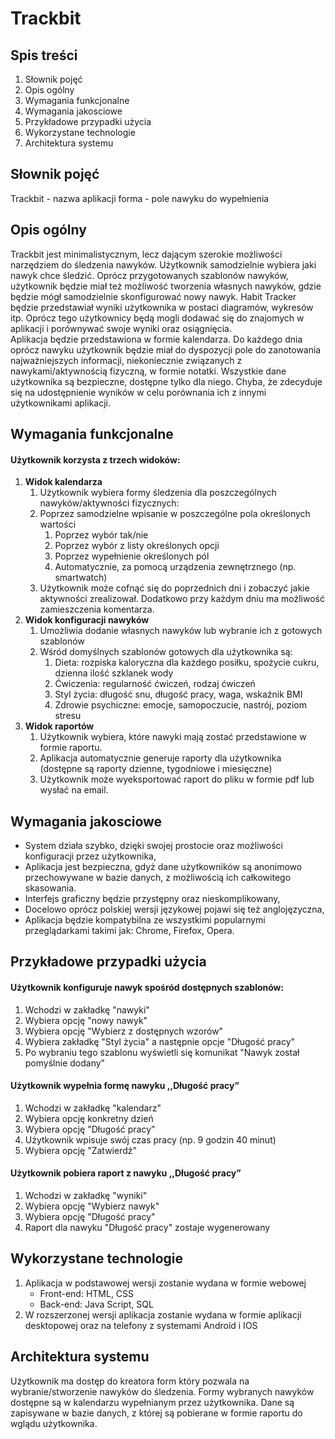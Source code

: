 # Trackbit

## Spis treści
1. Słownik pojęć
1. Opis ogólny
1. Wymagania funkcjonalne
1. Wymagania jakosciowe
1. Przykładowe przypadki użycia
1. Wykorzystane technologie
1. Architektura systemu
  
## Słownik pojęć
 Trackbit - nazwa aplikacji
 forma - pole nawyku do wypełnienia
 
## Opis ogólny

Trackbit jest minimalistycznym, lecz dającym szerokie możliwości narzędziem do śledzenia nawyków. Użytkownik samodzielnie wybiera jaki nawyk chce śledzić.
Oprócz przygotowanych szablonów nawyków, użytkownik będzie miał też możliwość tworzenia własnych nawyków, gdzie będzie mógł samodzielnie skonfigurować nowy nawyk. Habit Tracker będzie przedstawiał wyniki użytkownika w postaci diagramów, wykresów itp. Oprócz tego użytkownicy będą mogli dodawać się do znajomych w aplikacji i porównywać swoje wyniki oraz osiągnięcia.  
Aplikacja będzie przedstawiona w formie kalendarza. Do każdego dnia oprócz nawyku użytkownik będzie miał do dyspozycji pole do zanotowania najważniejszych informacji, niekoniecznie związanych z nawykami/aktywnością fizyczną, w formie notatki.
Wszystkie dane użytkownika są bezpieczne, dostępne tylko dla niego. Chyba, że zdecyduje się na udostępnienie wyników w celu porównania ich z innymi użytkownikami aplikacji.

## Wymagania funkcjonalne

#### Użytkownik korzysta z trzech widoków:
1. **Widok kalendarza**
    1. Użytkownik wybiera formy śledzenia dla poszczególnych nawyków/aktywności fizycznych:
    1. Poprzez samodzielne wpisanie w poszczególne pola określonych wartości
        1. Poprzez wybór tak/nie
        1. Poprzez wybór z listy określonych opcji 
        1. Poprzez wypełnienie określonych pól
        1. Automatycznie, za pomocą urządzenia zewnętrznego (np. smartwatch)
    1. Użytkownik może cofnąć się do poprzednich dni i zobaczyć jakie aktywności zrealizował. Dodatkowo przy każdym dniu ma możliwość zamieszczenia komentarza.
1. **Widok konfiguracji nawyków**
    1. Umożliwia dodanie własnych nawyków lub wybranie ich z gotowych szablonów
    1. Wśród domyślnych szablonów gotowych dla użytkownika są:
        1. Dieta: rozpiska kaloryczna dla każdego posiłku, spożycie cukru, dzienna ilość szklanek wody
        1. Ćwiczenia: regularność ćwiczeń, rodzaj ćwiczeń
        1. Styl życia: długość snu, długość pracy, waga, wskaźnik BMI
        1. Zdrowie psychiczne: emocje, samopoczucie, nastrój, poziom stresu
1. **Widok raportów**
    1. Użytkownik wybiera, które nawyki mają zostać przedstawione w formie raportu.
    1. Aplikacja automatycznie generuje raporty dla użytkownika (dostępne są raporty dzienne, tygodniowe i miesięczne)
    1. Użytkownik może wyeksportować raport do pliku w formie pdf lub wysłać na email.

## Wymagania jakosciowe

* System działa szybko, dzięki swojej prostocie oraz możliwości konfiguracji przez użytkownika,
* Aplikacja jest bezpieczna, gdyż dane użytkowników są anonimowo przechowywane w bazie danych, z możliwością ich całkowitego skasowania. 
* Interfejs graficzny będzie przystępny oraz nieskomplikowany,
* Docelowo oprócz polskiej wersji językowej pojawi się też anglojęzyczna,
* Aplikacja będzie kompatybilna ze wszystkimi popularnymi przeglądarkami takimi jak: Chrome, Firefox, Opera.

## Przykładowe przypadki użycia

#### Użytkownik konfiguruje nawyk spośród dostępnych szablonów:
1. Wchodzi w zakładkę "nawyki"
2. Wybiera opcję "nowy nawyk"
3. Wybiera opcję "Wybierz z dostępnych wzorów"
4. Wybiera zakładkę "Styl życia" a następnie opcje "Długość pracy"
5. Po wybraniu tego szablonu wyświetli się komunikat "Nawyk został pomyślnie dodany"
#### Użytkownik wypełnia formę nawyku ,,Długość pracy”
1. Wchodzi w zakładkę "kalendarz"
2. Wybiera opcję konkretny dzień
3. Wybiera opcję "Długość pracy”
4. Użytkownik wpisuje swój czas pracy (np. 9 godzin 40 minut)
5. Wybiera opcję "Zatwierdź”
#### Użytkownik pobiera raport z nawyku ,,Długość pracy”
1. Wchodzi w zakładkę "wyniki"
2. Wybiera opcję "Wybierz nawyk"
3. Wybiera opcję "Długość pracy"
4. Raport dla nawyku "Długość pracy" zostaje wygenerowany

## Wykorzystane technologie
1. Aplikacja w podstawowej wersji zostanie wydana w formie webowej
    * Front-end: HTML, CSS
    * Back-end: Java Script, SQL
1. W rozszerzonej wersji aplikacja zostanie wydana w formie aplikacji desktopowej oraz na telefony z systemami Android i IOS

## Architektura systemu

Użytkownik ma dostęp do kreatora form który pozwala na wybranie/stworzenie nawyków do  śledzenia. Formy wybranych nawyków dostępne są w kalendarzu wypełnianym przez użytkownika. Dane są zapisywane w bazie danych, z której są pobierane w formie raportu do wglądu użytkownika.
